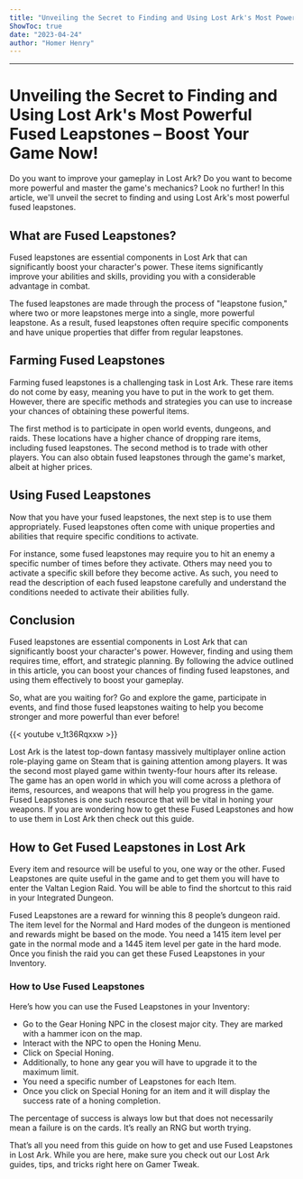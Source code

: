 ```yaml
---
title: "Unveiling the Secret to Finding and Using Lost Ark's Most Powerful Fused Leapstones – Boost Your Game Now!"
ShowToc: true 
date: "2023-04-24"
author: "Homer Henry"
---
```

*****
# Unveiling the Secret to Finding and Using Lost Ark's Most Powerful Fused Leapstones – Boost Your Game Now!

Do you want to improve your gameplay in Lost Ark? Do you want to become more powerful and master the game's mechanics? Look no further! In this article, we'll unveil the secret to finding and using Lost Ark's most powerful fused leapstones.

## What are Fused Leapstones?

Fused leapstones are essential components in Lost Ark that can significantly boost your character's power. These items significantly improve your abilities and skills, providing you with a considerable advantage in combat. 

The fused leapstones are made through the process of "leapstone fusion," where two or more leapstones merge into a single, more powerful leapstone. As a result, fused leapstones often require specific components and have unique properties that differ from regular leapstones.

## Farming Fused Leapstones

Farming fused leapstones is a challenging task in Lost Ark. These rare items do not come by easy, meaning you have to put in the work to get them. However, there are specific methods and strategies you can use to increase your chances of obtaining these powerful items.

The first method is to participate in open world events, dungeons, and raids. These locations have a higher chance of dropping rare items, including fused leapstones. The second method is to trade with other players. You can also obtain fused leapstones through the game's market, albeit at higher prices.

## Using Fused Leapstones

Now that you have your fused leapstones, the next step is to use them appropriately. Fused leapstones often come with unique properties and abilities that require specific conditions to activate.

For instance, some fused leapstones may require you to hit an enemy a specific number of times before they activate. Others may need you to activate a specific skill before they become active. As such, you need to read the description of each fused leapstone carefully and understand the conditions needed to activate their abilities fully.

## Conclusion

Fused leapstones are essential components in Lost Ark that can significantly boost your character's power. However, finding and using them requires time, effort, and strategic planning. By following the advice outlined in this article, you can boost your chances of finding fused leapstones, and using them effectively to boost your gameplay. 

So, what are you waiting for? Go and explore the game, participate in events, and find those fused leapstones waiting to help you become stronger and more powerful than ever before!

{{< youtube v_1t36Rqxxw >}} 



Lost Ark is the latest top-down fantasy massively multiplayer online action role-playing game on Steam that is gaining attention among players. It was the second most played game within twenty-four hours after its release. The game has an open world in which you will come across a plethora of items, resources, and weapons that will help you progress in the game. Fused Leapstones is one such resource that will be vital in honing your weapons. If you are wondering how to get these Fused Leapstones and how to use them in Lost Ark then check out this guide.
 
## How to Get Fused Leapstones in Lost Ark
 

 
Every item and resource will be useful to you, one way or the other. Fused Leapstones are quite useful in the game and to get them you will have to enter the Valtan Legion Raid. You will be able to find the shortcut to this raid in your Integrated Dungeon.
 
Fused Leapstones are a reward for winning this 8 people’s dungeon raid. The item level for the Normal and Hard modes of the dungeon is mentioned and rewards might be based on the mode. You need a 1415 item level per gate in the normal mode and a 1445 item level per gate in the hard mode. Once you finish the raid you can get these Fused Leapstones in your Inventory.
 
### How to Use Fused Leapstones
 
Here’s how you can use the Fused Leapstones in your Inventory:
 
- Go to the Gear Honing NPC in the closest major city. They are marked with a hammer icon on the map.
 - Interact with the NPC to open the Honing Menu.
 - Click on Special Honing.
 - Additionally, to hone any gear you will have to upgrade it to the maximum limit.
 - You need a specific number of Leapstones for each Item.
 - Once you click on Special Honing for an item and it will display the success rate of a honing completion.

 
The percentage of success is always low but that does not necessarily mean a failure is on the cards. It’s really an RNG but worth trying.
 
That’s all you need from this guide on how to get and use Fused Leapstones in Lost Ark. While you are here, make sure you check out our Lost Ark guides, tips, and tricks right here on Gamer Tweak.



